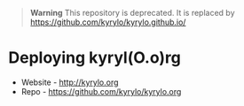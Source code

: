 > **Warning**
> This repository is deprecated. It is replaced by https://github.com/kyrylo/kyrylo.github.io/

Deploying kyryl(O.o)rg
======================

* Website - http://kyrylo.org
* Repo - https://github.com/kyrylo/kyrylo.org

